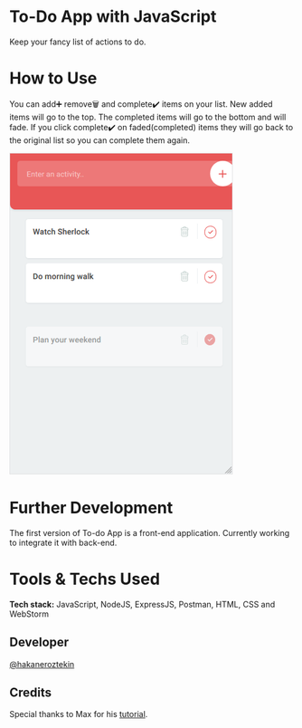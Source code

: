 # To-Do App with JavaScript
Keep your fancy list of actions to do.

# How to Use
You can add➕ remove🗑️ and complete✔️ items on your list. New added items will go to the top. The completed items will go to the bottom and will fade. If you click complete✔️ on faded(completed) items they will go back to the original list so you can complete them again. 

![Alt text](app.png)

# Further Development
The first version of To-do App is a front-end application. Currently working to integrate it with back-end.

# Tools & Techs Used
**Tech stack:** JavaScript, NodeJS, ExpressJS, Postman, HTML, CSS and WebStorm

## Developer
[@hakaneroztekin](www.github.com/hakaneroztekin)

## Credits
Special thanks to Max for his [tutorial](https://www.youtube.com/watch?v=2wCpkOk2uCg).


